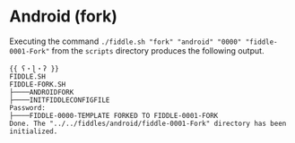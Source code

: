 Android (fork)
======

Executing the command `./fiddle.sh "fork" "android" "0000" "fiddle-0001-Fork"` from the `scripts` directory 
produces the following output.

    {{ ʕ・ɭ・ʔ }}
    FIDDLE.SH
    FIDDLE-FORK.SH
    ├────ANDROIDFORK
    ├────INITFIDDLECONFIGFILE
    Password:
    ├────FIDDLE-0000-TEMPLATE FORKED TO FIDDLE-0001-FORK
    Done. The "../../fiddles/android/fiddle-0001-Fork" directory has been initialized.
    

